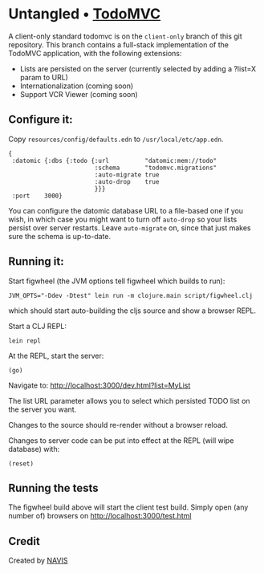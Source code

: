 # Untangled • [TodoMVC](http://todomvc.com)

A client-only standard todomvc is on the `client-only` branch of this
git repository. This branch contains a full-stack implementation of 
the TodoMVC application, with the following extensions:

- Lists are persisted on the server (currently selected by adding a ?list=X param to URL)
- Internationalization (coming soon)
- Support VCR Viewer (coming soon)

## Configure it:

Copy `resources/config/defaults.edn` to `/usr/local/etc/app.edn`.

```
{                                                                                                                          
 :datomic {:dbs {:todo {:url          "datomic:mem://todo"                                                                 
                        :schema       "todomvc.migrations"                                                                 
                        :auto-migrate true                                                                                 
                        :auto-drop    true                                                                                 
                        }}}                                                                                                
 :port    3000}      
```

You can configure the datomic database URL to a file-based one if you 
wish, in which case you might want to turn off `auto-drop` so
your lists persist over server restarts. Leave
`auto-migrate` on, since that just makes sure the schema is up-to-date.

## Running it:

Start figwheel (the JVM options tell figwheel which builds to run):

```
JVM_OPTS="-Ddev -Dtest" lein run -m clojure.main script/figwheel.clj
```

which should start auto-building the cljs source and show a browser REPL.

Start a CLJ REPL:

```
lein repl
```

At the REPL, start the server:

```
(go)
```

Navigate to: [http://localhost:3000/dev.html?list=MyList](http://localhost:3000/dev.html?list=MyList)

The list URL parameter allows you to select which persisted TODO list on the server
you want.

Changes to the source should re-render without a browser reload. 

Changes to server code can be put into effect at the REPL (will wipe database) with:

```
(reset)
```

## Running the tests

The figwheel build above will start the client test build. Simply open
(any number of) browsers on 
[http://localhost:3000/test.html](http://localhost:3000/test.html)

## Credit

Created by [NAVIS](http://www.thenavisway.com)
